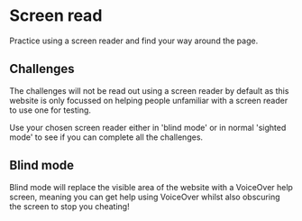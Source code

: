 # Screen read

Practice using a screen reader and find your way around the page.

## Challenges

The challenges will not be read out using a screen reader by default as this website is only focussed on helping people unfamiliar with a screen reader to use one for testing.

Use your chosen screen reader either in 'blind mode' or in normal 'sighted mode' to see if you can complete all the challenges.

## Blind mode

Blind mode will replace the visible area of the website with a VoiceOver help screen, meaning you can get help using VoiceOver whilst also obscuring the screen to stop you cheating!
